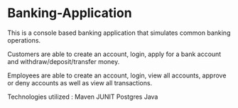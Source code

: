 # Banking-Application

This is a console based banking application that simulates common banking operations. 

Customers are able to create an account, login, apply for a bank account and withdraw/deposit/transfer money.

Employees are able to create an account, login, view all accounts, approve or deny accounts as well as view all transactions.

Technologies utilized : 
Maven
JUNIT
Postgres
Java
